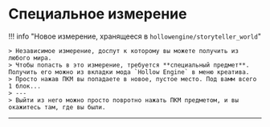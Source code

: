 # Специальное измерение

!!! info "Новое измерение, хранящееся в `hollowengine/storyteller_world`"

	> Независимое измерение, доспут к которому вы можете получить из любого мира.  
	> Чтобы попасть в это измерение, требуется **специальный предмет**. Получить его можно из вкладки мода `Hollow Engine` в меню креатива.
	> Просто нажав ПКМ вы попадаете в новое, пустое место. Под вамм всего 1 блок...
	> ---
	> Выйти из него можно просто повротно нажать ПКМ предметом, и вы окажитесь там, где вы были.

---
